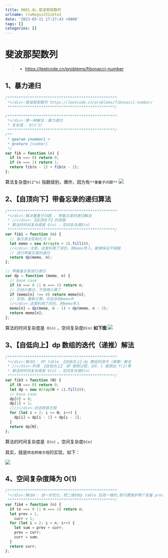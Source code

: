 ```yaml
---
title: 0001.AL.斐波那契数列
urlname: lrw0ogxz251sbto3
date: '2023-03-11 17:27:43 +0800'
tags: []
categories: []
---
```


# 斐波那契数列

> - https://leetcode.cn/problems/fibonacci-number

## 1、暴力递归

```typescript
/*************************************************
 *</div>:斐波那契数列 https://leetcode.cn/problems/fibonacci-number/
 ************************************************/

/*************************************************
 *</div>:第一种解法：暴力递归
 * 复杂度： O(n^2)
 ************************************************/
/**
 * @param {number} n
 * @return {number}
 */
var fib = function (n) {
  if (n === 0) return 0;
  if (n === 1) return 1;
  return fib(n - 1) + fib(n - 2);
};
```

算法复杂度`O(2^n)` 指数级别，爆炸，因为有`**重叠子问题**`
![](https://blog-1310531898.cos.ap-beijing.myqcloud.com//FqgMGUach7F3GR9NPi7IUWArNQxy.png)

## 2、【自顶向下】带备忘录的递归算法

```typescript
/*************************************************
 *</div>:解决重叠子问题 - 带备忘录的递归解法
 * //</div>:【自顶向下】的思路
 * 算法的时间复杂度是 O(n) ，空间复杂度O(n)
 ************************************************/
var fib1 = function (n) {
  // 备忘录全初始化为 0
  let memo = new Array(n + 1).fill(0);
  //</div>:注意，这里利用了闭包，把memo传入，能够保证不销毁
  // 进行带备忘录的递归
  return dp(memo, n);
};

// 带着备忘录进行递归
var dp = function (memo, n) {
  // base case
  if (n === 0 || n === 1) return n;
  // 已经计算过，不用再计算了
  if (memo[n] !== 0) return memo[n];
  // 否则，重新计算，并且存到memo中
  //</div>:这里利用了闭包，把memo传入
  memo[n] = dp(memo, n - 1) + dp(memo, n - 2);
  return memo[n];
};
```

算法的时间复杂度是` O(n)` ，空间复杂度`O(n)`
**如下图**
![](https://blog-1310531898.cos.ap-beijing.myqcloud.com//Fmx7VEFTfQllw5wH_Bp1tf0Ya1Ix.png)

## 3、【自低向上】dp 数组的迭代（递推）解法

```typescript
/*************************************************
 *</div>:解法3： DP table 【自低向上】dp 数组的迭代（递推）解法
 * //</div>:所谓 【自低向上】 即 推倒过程，从0，1 推倒出 f(2)等
 * 算法的时间复杂度是 O(n) ，空间复杂度O(n)
 ************************************************/
var fib3 = function (N) {
  if (N === 0) return 0;
  let dp = new Array(N + 1).fill(0);
  // base case
  dp[0] = 0;
  dp[1] = 1;
  ////</div>:状态转移方程
  for (let i = 2; i <= N; i++) {
    dp[i] = dp[i - 1] + dp[i - 2];
  }
  return dp[N];
};
```

算法的时间复杂度是` O(n)` ，空间复杂度`O(n)`

其实，就是`转态转移方程`的实现，如下：

![](https://blog-1310531898.cos.ap-beijing.myqcloud.com//FoofTqpUHejuQ9C6_KNg6Aq4aIJW.png)

## 4、空间复杂度降为 O(1)

```typescript
/*************************************************
 *</div>:解法4： 进一步优化，把二维的dp table 压成一维的,即只要维护两个变量 prev  curr
 ************************************************/
var fib4 = function (n) {
  if (n === 0 || n === 1) return n;
  let prev = 1,
    curr = 1;
  for (let i = 2; i < n; i++) {
    let sum = prev + curr;
    prev = curr;
    curr = sum;
  }
  return curr;
};
```
